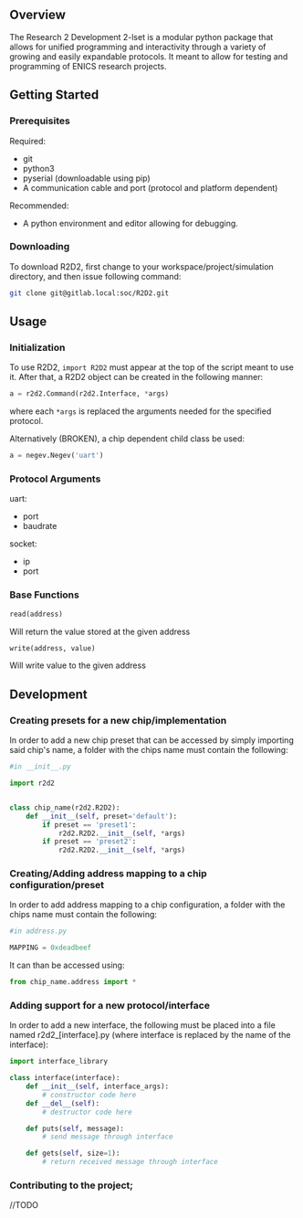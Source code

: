 ## Overview

The Research 2 Development 2-lset is a modular python package that allows for unified programming and interactivity through a variety of growing and easily expandable protocols. It meant to allow for testing and programming of ENICS research projects.

## Getting Started

### Prerequisites

Required:
- git
- python3
- pyserial (downloadable using pip)
- A communication cable and port (protocol and platform dependent)

Recommended:
- A python environment and editor allowing for debugging.

### Downloading

To download R2D2, first change to your workspace/project/simulation directory, and then issue following command:

```bash
git clone git@gitlab.local:soc/R2D2.git
```

## Usage

### Initialization

To use R2D2, ```import R2D2``` must appear at the top of the script meant to use it. After that, a R2D2 object can be created in the following manner:
```python
a = r2d2.Command(r2d2.Interface, *args)
```
where each ```*args``` is replaced the arguments needed for the specified protocol.  

Alternatively (BROKEN), a chip dependent child class be used:

```python
a = negev.Negev('uart')
``` 

### Protocol Arguments

uart:

- port
- baudrate

socket:
- ip
- port

### Base Functions

```python
read(address)
```
Will return the value stored at the given address

```python
write(address, value)
```
Will write value to the given address

## Development

### Creating presets for a new chip/implementation

In order to add a new chip preset that can be accessed by simply importing said chip's name, a folder with the chips name must contain the following:
```python
#in __init__.py

import r2d2


class chip_name(r2d2.R2D2):
    def __init__(self, preset='default'):
        if preset == 'preset1':
            r2d2.R2D2.__init__(self, *args)
        if preset == 'preset2':
            r2d2.R2D2.__init__(self, *args)
```

### Creating/Adding address mapping to a chip configuration/preset 

In order to add address mapping to a chip configuration, a folder with the chips name must contain the following:

```python
#in address.py

MAPPING = 0xdeadbeef
```
It can than be accessed using:
```python
from chip_name.address import *
```

### Adding support for a new protocol/interface

In order to add a new interface, the following must be placed into a file named r2d2_[interface].py (where 
interface is replaced by the name of the interface):

```python
import interface_library

class interface(interface):
    def __init__(self, interface_args):
        # constructor code here
    def __del__(self):
        # destructor code here

    def puts(self, message):
        # send message through interface

    def gets(self, size=1):
        # return received message through interface
```


### Contributing to the project;

//TODO